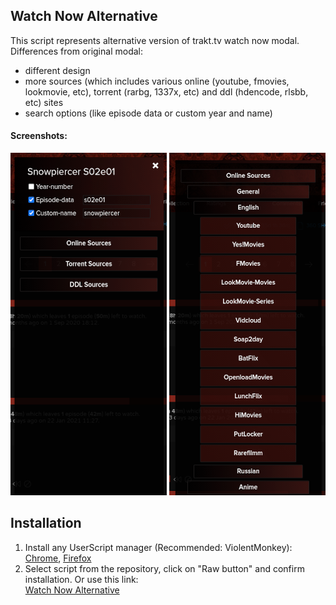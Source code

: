 ## Watch Now Alternative
This script represents alternative version of trakt.tv watch now modal.  
Differences from original modal:
+ different design
+ more sources (which includes various online (youtube, fmovies, lookmovie, etc), torrent (rarbg, 1337x, etc) and ddl (hdencode, rlsbb, etc) sites
+ search options (like episode data or custom year and name)
#### Screenshots:
   ![Main Window](screenshots/main-window.png)
   ![Links Example](screenshots/links-example.png)

## Installation
1. Install any UserScript manager (Recommended: ViolentMonkey):
[Chrome](https://chrome.google.com/webstore/detail/violentmonkey/jinjaccalgkegednnccohejagnlnfdag), [Firefox](https://addons.mozilla.org/en-US/firefox/addon/violentmonkey/?utm_source=addons.mozilla.org&utm_medium=referral&utm_content=search)
2. Select script from the repository, click on "Raw button" and confirm installation. Or use this link:  
   [Watch Now Alternative](https://github.com/sergeyhist/Trakt.tv-Hist-UserScripts/raw/main/scripts/trakt-watch-now-next.user.js)  
   